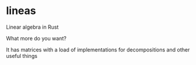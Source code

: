 # lineas

Linear algebra in Rust

What more do you want?

It has matrices with a load of implementations for decompositions and other useful things

